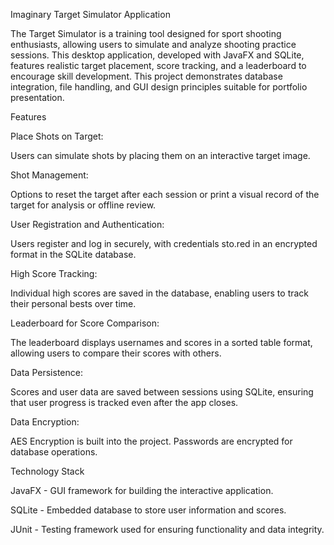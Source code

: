 Imaginary Target Simulator Application

The Target Simulator is a training tool designed for sport shooting enthusiasts, allowing users to simulate and analyze shooting practice sessions. This desktop application, developed with JavaFX and SQLite, features realistic target placement, score tracking, and a leaderboard to encourage skill development. This project demonstrates database integration, file handling, and GUI design principles suitable for portfolio presentation.

Features

Place Shots on Target:

Users can simulate shots by placing them on an interactive target image.

Shot Management:

Options to reset the target after each session or print a visual record of the target for analysis or offline review.

User Registration and Authentication:

Users register and log in securely, with credentials sto.red in an encrypted format in the SQLite database.

High Score Tracking:

Individual high scores are saved in the database, enabling users to track their personal bests over time.

Leaderboard for Score Comparison:

The leaderboard displays usernames and scores in a sorted table format, allowing users to compare their scores with others.

Data Persistence:

Scores and user data are saved between sessions using SQLite, ensuring that user progress is tracked even after the app closes.

Data Encryption:

AES Encryption is built into the project. Passwords are encrypted for database operations.

Technology Stack

JavaFX - GUI framework for building the interactive application.

SQLite - Embedded database to store user information and scores.

JUnit - Testing framework used for ensuring functionality and data integrity.
